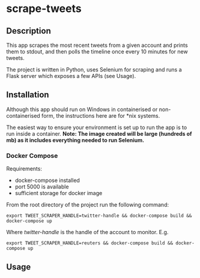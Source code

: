 # scrape-tweets

## Description
This app scrapes the most recent tweets from a given account and prints them to stdout, and then polls the timeline once every 10 minutes for new tweets.

The project is written in Python, uses Selenium for scraping and runs a Flask server which exposes a few APIs (see Usage).

## Installation
Although this app should run on Windows in containerised or non-containerised form, the instructions here are for *nix systems.

The easiest way to ensure your environment is set up to run the app is to run inside a container. **Note: The image created will be large (hundreds of mb) as it includes everything needed to run Selenium.**

### Docker Compose

Requirements:
- docker-compose installed
- port 5000 is available
- sufficient storage for docker image

From the root directory of the project run the following command:

`export TWEET_SCRAPER_HANDLE=twitter-handle && docker-compose build && docker-compose up`

Where *twitter-handle* is the handle of the account to monitor. E.g.

`export TWEET_SCRAPER_HANDLE=reuters && docker-compose build && docker-compose up`



## Usage
